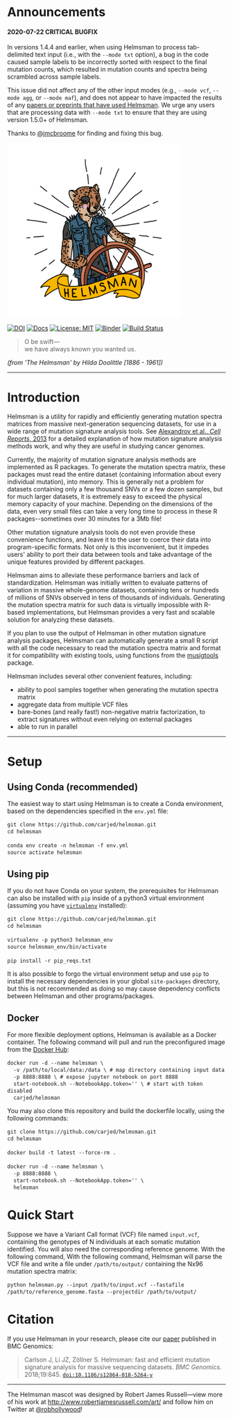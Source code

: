 
# Announcements

#### 2020-07-22 CRITICAL BUGFIX

In versions 1.4.4 and earlier, when using Helmsman to process tab-delimited text input (i.e., with the `--mode txt` option), a bug in the code caused sample labels to be incorrectly sorted with respect to the final mutation counts, which resulted in mutation counts and spectra being scrambled across sample labels.

This issue did not affect any of the other input modes (e.g., `--mode vcf`, `--mode agg`, or `--mode maf`), and does not appear to have impacted the results of any [papers or preprints that have used Helmsman](https://scholar.google.com/scholar?oi=bibs&hl=en&cites=14188698113080049200,10978131107323100111). We urge any users that are processing data with `--mode txt` to ensure that they are using version 1.5.0+ of Helmsman.

Thanks to [@jmcbroome](https://github.com/jmcbroome) for finding and fixing this bug.

<img src="https://raw.githubusercontent.com/carjed/helmsman/master/assets/Helmsman_white_bg.png" width="400" height="400">

[![DOI](https://zenodo.org/badge/136064814.svg)](https://zenodo.org/badge/latestdoi/136064814) [![Docs](https://img.shields.io/badge/docs-latest-blue.svg)](http://www.jedidiahcarlson.com/docs/helmsman) [![License: MIT](https://img.shields.io/badge/license-MIT-blue.svg?style=flat)](https://opensource.org/licenses/MIT) [![Binder](https://img.shields.io/badge/launch-binder-d06681.svg?style=flat)](https://mybinder.org/v2/gh/carjed/helmsman/master) [![Build Status](https://travis-ci.org/carjed/helmsman.svg?branch=master)](https://travis-ci.org/carjed/helmsman)

> O be swift—<br />
we have always known you wanted us.

_(from 'The Helmsman' by Hilda Doolittle [1886 - 1961])_

------------------------------------

# Introduction

Helmsman is a utility for rapidly and efficiently generating mutation spectra matrices from massive next-generation sequencing datasets, for use in a wide range of mutation signature analysis tools. See [Alexandrov et al., _Cell Reports_, 2013](https://www.ncbi.nlm.nih.gov/pmc/articles/PMC3588146/) for a detailed explanation of how mutation signature analysis methods work, and why they are useful in studying cancer genomes.

Currently, the majority of mutation signature analysis methods are implemented as R packages. To generate the mutation spectra matrix, these packages must read the entire dataset (containing information about every individual mutation), into memory. This is generally not a problem for datasets containing only a few thousand SNVs or a few dozen samples, but for much larger datasets, it is extremely easy to exceed the physical memory capacity of your machine. Depending on the dimensions of the data, even very small files can take a very long time to process in these R packages--sometimes over 30 minutes for a 3Mb file!

Other mutation signature analysis tools do not even provide these convenience functions, and leave it to the user to coerce their data into program-specific formats. Not only is this inconvenient, but it impedes users' ability to port their data between tools and take advantage of the unique features provided by different packages.

Helmsman aims to alleviate these performance barriers and lack of standardization. Helmsman was initially written to evaluate patterns of variation in massive whole-genome datasets, containing tens or hundreds of millions of SNVs observed in tens of thousands of individuals. Generating the mutation spectra matrix for such data is virtually impossible with R-based implementations, but Helmsman provides a very fast and scalable solution for analyzing these datasets.

If you plan to use the output of Helmsman in other mutation signature analysis packages, Helmsman can automatically generate a small R script with all the code necessary to read the mutation spectra matrix and format it for compatibility with existing tools, using functions from the [musigtools](https://github.com/carjed/musigtools) package.

Helmsman includes several other convenient features, including:

- ability to pool samples together when generating the mutation spectra matrix
- aggregate data from multiple VCF files
- bare-bones (and really fast!) non-negative matrix factorization, to extract signatures without even relying on external packages
- able to run in parallel

------------------------------------

# Setup

## Using Conda (recommended)

The easiest way to start using Helmsman is to create a Conda environment, based on the dependencies specified in the `env.yml` file:

```{sh}
git clone https://github.com/carjed/helmsman.git
cd helmsman

conda env create -n helmsman -f env.yml
source activate helmsman
```

## Using pip

If you do not have Conda on your system, the prerequisites for Helmsman can also be installed with `pip` inside of a python3 virtual environment (assuming you have [`virtualenv`](https://virtualenv.pypa.io/en/latest/) installed):

```{sh}
git clone https://github.com/carjed/helmsman.git
cd helmsman

virtualenv -p python3 helmsman_env
source helmsman_env/bin/activate

pip install -r pip_reqs.txt
```

It is also possible to forgo the virtual environment setup and use `pip` to install the necessary dependencies in your global `site-packages` directory, but this is not recommended as doing so may cause dependency conflicts between Helmsman and other programs/packages.

## Docker

For more flexible deployment options, Helmsman is available as a Docker container. The following command will pull and run the preconfigured image from the [Docker Hub](https://hub.docker.com/):

```
docker run -d --name helmsman \
  -v /path/to/local/data:/data \ # map directory containing input data
  -p 8888:8888 \ # expose jupyter notebook on port 8888
  start-notebook.sh --NotebookApp.token='' \ # start with token disabled
  carjed/helmsman
```

You may also clone this repository and build the dockerfile locally, using the following commands:

```{sh}
git clone https://github.com/carjed/helmsman.git
cd helmsman

docker build -t latest --force-rm .

docker run -d --name helmsman \
  -p 8888:8888 \
  start-notebook.sh --NotebookApp.token='' \
  helmsman
```

# Quick Start

Suppose we have a Variant Call format (VCF) file named `input.vcf`, containing the genotypes of N individuals at each somatic mutation identified. You will also need the corresponding reference genome. With the following command, With the following command, Helmsman will parse the VCF file and write a file under `/path/to/output/` containing the Nx96 mutation spectra matrix:

```{sh}
python helmsman.py --input /path/to/input.vcf --fastafile /path/to/reference_genome.fasta --projectdir /path/to/output/
```

# Citation
If you use Helmsman in your research, please cite our [paper](https://bmcgenomics.biomedcentral.com/articles/10.1186/s12864-018-5264-y) published in BMC Genomics:

> Carlson J, Li JZ, Z&ouml;llner S. Helmsman: fast and efficient mutation signature analysis for massive sequencing datasets. *BMC Genomics.* 2018;19:845. [`doi:10.1186/s12864-018-5264-y`](http://dx.doi.org/10.1186/s12864-018-5264-y)

-------------

The Helmsman mascot was designed by Robert James Russell—view more of his work at http://www.robertjamesrussell.com/art/ and follow him on Twitter at [@robhollywood](https://twitter.com/robhollywood)!

